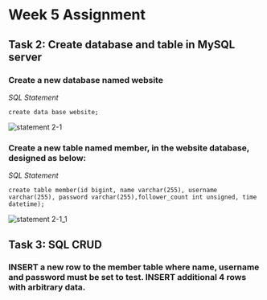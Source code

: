 # Week 5 Assignment

## Task 2: Create database and table in MySQL server
### Create a new database named website
*SQL Statement*  

```MySql
create data base website;
```

![statement 2-1](../images/statement_2-1.png)

### Create a new table named member, in the website database, designed as below:
*SQL Statement*  

```MySql
create table member(id bigint, name varchar(255), username varchar(255), password varchar(255),follower_count int unsigned, time datetime);
```

![statement 2-1_1](../images/statement_2-2_1.png)  

## Task 3: SQL CRUD
### INSERT a new row to the member table where name, username and password must be set to test. INSERT additional 4 rows with arbitrary data.

